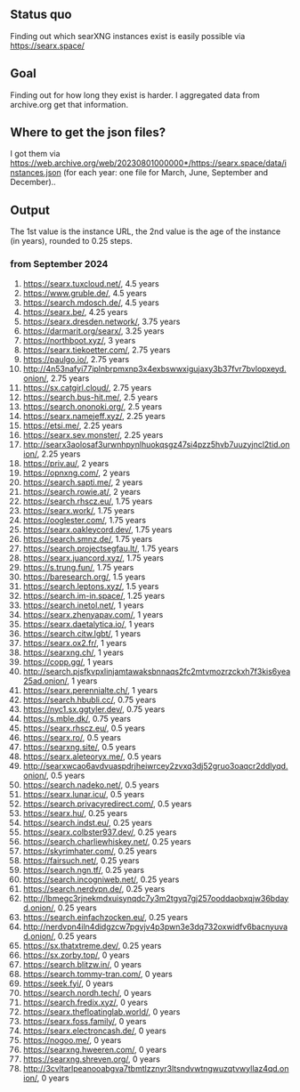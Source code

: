 ## Status quo

Finding out which searXNG instances exist is easily possible via https://searx.space/

## Goal

Finding out for how long they exist is harder.
I aggregated data from archive.org get that information. 

## Where to get the json files?

I got them via https://web.archive.org/web/20230801000000*/https://searx.space/data/instances.json (for each year: one file for March, June, September and December)..

## Output

The 1st value is the instance URL, the 2nd value is the age of the instance (in years), rounded to 0.25 steps.


### from September 2024

1) https://searx.tuxcloud.net/, 4.5 years
1) https://www.gruble.de/, 4.5 years
1) https://search.mdosch.de/, 4.5 years
1) https://searx.be/, 4.25 years
1) https://searx.dresden.network/, 3.75 years
1) https://darmarit.org/searx/, 3.25 years
1) https://northboot.xyz/, 3 years
1) https://searx.tiekoetter.com/, 2.75 years
1) https://paulgo.io/, 2.75 years
1) http://4n53nafyi77iplnbrpmxnp3x4exbswwxigujaxy3b37fvr7bvlopxeyd.onion/, 2.75 years
1) https://sx.catgirl.cloud/, 2.75 years
1) https://search.bus-hit.me/, 2.5 years
1) https://search.ononoki.org/, 2.5 years
1) https://searx.namejeff.xyz/, 2.25 years
1) https://etsi.me/, 2.25 years
1) https://searx.sev.monster/, 2.25 years
1) http://searx3aolosaf3urwnhpynlhuokqsgz47si4pzz5hvb7uuzyjncl2tid.onion/, 2.25 years
1) https://priv.au/, 2 years
1) https://opnxng.com/, 2 years
1) https://search.sapti.me/, 2 years
1) https://search.rowie.at/, 2 years
1) https://search.rhscz.eu/, 1.75 years
1) https://searx.work/, 1.75 years
1) https://ooglester.com/, 1.75 years
1) https://searx.oakleycord.dev/, 1.75 years
1) https://search.smnz.de/, 1.75 years
1) https://search.projectsegfau.lt/, 1.75 years
1) https://searx.juancord.xyz/, 1.75 years
1) https://s.trung.fun/, 1.75 years
1) https://baresearch.org/, 1.5 years
1) https://search.leptons.xyz/, 1.5 years
1) https://search.im-in.space/, 1.25 years
1) https://search.inetol.net/, 1 years
1) https://searx.zhenyapav.com/, 1 years
1) https://searx.daetalytica.io/, 1 years
1) https://search.citw.lgbt/, 1 years
1) https://searx.ox2.fr/, 1 years
1) https://searxng.ch/, 1 years
1) https://copp.gg/, 1 years
1) http://search.pjsfkvpxlinjamtawaksbnnaqs2fc2mtvmozrzckxh7f3kis6yea25ad.onion/, 1 years
1) https://searx.perennialte.ch/, 1 years
1) https://search.hbubli.cc/, 0.75 years
1) https://nyc1.sx.ggtyler.dev/, 0.75 years
1) https://s.mble.dk/, 0.75 years
1) https://searx.rhscz.eu/, 0.5 years
1) https://searx.ro/, 0.5 years
1) https://searxng.site/, 0.5 years
1) https://searx.aleteoryx.me/, 0.5 years
1) http://searxwcao6avdvuaspdrjheiwrcey2zvxq3dj52gruo3oaqcr2ddlyqd.onion/, 0.5 years
1) https://search.nadeko.net/, 0.5 years
1) https://searx.lunar.icu/, 0.5 years
1) https://search.privacyredirect.com/, 0.5 years
1) https://searx.hu/, 0.25 years
1) https://search.indst.eu/, 0.25 years
1) https://searx.colbster937.dev/, 0.25 years
1) https://search.charliewhiskey.net/, 0.25 years
1) https://skyrimhater.com/, 0.25 years
1) https://fairsuch.net/, 0.25 years
1) https://search.ngn.tf/, 0.25 years
1) https://search.incogniweb.net/, 0.25 years
1) https://search.nerdvpn.de/, 0.25 years
1) http://lbmegc3rjnekmdxuisynqdc7y3m2tgyq7gj257ooddaobxqjw36bdayd.onion/, 0.25 years
1) https://search.einfachzocken.eu/, 0.25 years
1) http://nerdvpn4iln4didgzcw7pgvjv4p3pwn3e3dq732oxwidfv6bacnyuvad.onion/, 0.25 years
1) https://sx.thatxtreme.dev/, 0.25 years
1) https://sx.zorby.top/, 0 years
1) https://search.blitzw.in/, 0 years
1) https://search.tommy-tran.com/, 0 years
1) https://seek.fyi/, 0 years
1) https://search.nordh.tech/, 0 years
1) https://search.fredix.xyz/, 0 years
1) https://searx.thefloatinglab.world/, 0 years
1) https://searx.foss.family/, 0 years
1) https://searx.electroncash.de/, 0 years
1) https://nogoo.me/, 0 years
1) https://searxng.hweeren.com/, 0 years
1) https://searxng.shreven.org/, 0 years
1) http://3cvltarlpeanooabgva7tbmtlzznyr3ltsndvwtngwuzqtvwyllaz4qd.onion/, 0 years